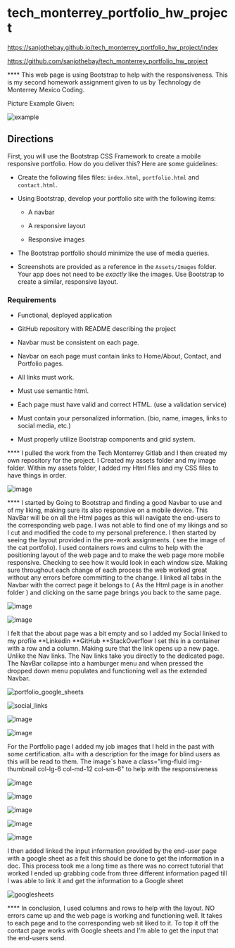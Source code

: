 # tech_monterrey_portfolio_hw_project

https://sanjothebay.github.io/tech_monterrey_portfolio_hw_project/index


https://github.com/sanjothebay/tech_monterrey_portfolio_hw_project


****  This web page is using Bootstrap to help with the responsiveness. 
This is my second homework assignment given to us by Technology de Monterrey Mexico Coding. 


Picture Example Given:


![example](https://user-images.githubusercontent.com/67298961/95285808-4c31a200-0827-11eb-9dfd-61d6a0f8786b.JPG)



## Directions

First, you will use the Bootstrap CSS Framework to create a mobile responsive portfolio. How do you deliver this? Here are some guidelines:

* Create the following files files: `index.html`, `portfolio.html` and `contact.html`.

* Using Bootstrap, develop your portfolio site with the following items:

   * A navbar

   * A responsive layout

   * Responsive images

* The Bootstrap portfolio should minimize the use of media queries.

* Screenshots are provided as a reference in the `Assets/Images` folder. Your app does not need to be _exactly_ like the images. Use Bootstrap to create a similar, responsive 
layout.

### Requirements

* Functional, deployed application

* GitHub repository with README describing the project

* Navbar must be consistent on each page.

* Navbar on each page must contain links to Home/About, Contact, and Portfolio pages.

* All links must work.

* Must use semantic html.

* Each page must have valid and correct HTML. (use a validation service)

* Must contain your personalized information. (bio, name, images, links to social media, etc.)

* Must properly utilize Bootstrap components and grid system.



**** I pulled the work from the Tech Monterrey Gitlab and I then created my own repository for the project. I Created my assets folder and my image folder. 
Within my assets folder, I added my Html files and my CSS files to have things in order. 


![image](https://user-images.githubusercontent.com/67298961/95398146-aa639100-08ca-11eb-9ece-d8c9b017dec4.png)



 ****  I started by Going to Bootstrap and finding a good Navbar to use and of my liking, making sure its also responsive on a mobile device. This NavBar will be on all the Html pages as this will navigate the end-users to the corresponding web page. I was not able to find one of my likings and so I cut and modified the code to my personal preference. 
I then started by seeing the layout provided in the pre-work assignments. ( see the image of the cat portfolio).
I used containers rows and culms to help with the positioning layout of the web page and to make the web page more mobile responsive.  Checking to see how it would look in each window size. Making sure throughout each change of each process the web worked great without any errors before committing to the change. 
I linked all tabs in the Navbar with the correct page it belongs to ( As the Html page is in another folder ) and clicking on the same page brings you back to the same page. 


![image](https://user-images.githubusercontent.com/67298961/95398677-0da1f300-08cc-11eb-9f4f-7a0301d9357f.png)



![image](https://user-images.githubusercontent.com/67298961/95398218-e0087a00-08ca-11eb-8e38-3ac91bf9ea9e.png)


I felt that the about page was a bit empty and so I added my Social linked to my profile
**Linkedin 
**GitHub
**StackOverflow
I set this in a container with a row and a column. Making sure that the link opens up a new page. 
Unlike the Nav links. The Nav links take you directly to the dedicated page. 
The NavBar collapse into a hamburger menu and when pressed the dropped down menu populates and functioning well as the extended Navbar.


![portfolio_google_sheets](https://user-images.githubusercontent.com/67298961/95285276-07593b80-0826-11eb-81cf-58aa2e76acb3.JPG)



![social_links](https://user-images.githubusercontent.com/67298961/95285308-19d37500-0826-11eb-91b0-3721c44fbb8c.JPG)



![image](https://user-images.githubusercontent.com/67298961/95398720-2c07ee80-08cc-11eb-9a5e-5bfea3d1204e.png)



![image](https://user-images.githubusercontent.com/67298961/95399386-aedd7900-08cd-11eb-9e74-a17e4e433efe.png)



For the Portfolio page I added my job images that I held in the past with some certification. 
alt= with a description for the image for blind users as this will be read to them.
The image´s have a class="img-fluid img-thumbnail col-lg-6 col-md-12 col-sm-6" to help with the responsiveness 


![image](https://user-images.githubusercontent.com/67298961/95398628-f105bb00-08cb-11eb-81cd-c6587fb46af4.png)



![image](https://user-images.githubusercontent.com/67298961/95398600-d3d0ec80-08cb-11eb-857d-e220720118f6.png)



![image](https://user-images.githubusercontent.com/67298961/95399273-6e7dfb00-08cd-11eb-8dc0-2eae32f5b875.png)





![image](https://user-images.githubusercontent.com/67298961/95398441-61600c80-08cb-11eb-8643-08cd1a68d3b7.png)



![image](https://user-images.githubusercontent.com/67298961/95398417-4beae280-08cb-11eb-8dc3-de79839b6c32.png)


I then added linked the input information provided by the end-user page with a google sheet as a felt this should be done to get the information in a doc. 
This process took me a long time as there was no correct tutorial that worked I ended up grabbing code from three different information paged till I was able to link it and get 
the information to a Google sheet


![googlesheets](https://user-images.githubusercontent.com/67298961/95285505-95cdbd00-0826-11eb-9931-a9d6737075ce.JPG)


****  In conclusion, I used columns and rows to help with the layout. NO errors came up and the web page is working and functioning well. It takes to each page and to the 
corresponding web sit liked to it. To top it off the contact page works with Google sheets and I'm able to get the input that the end-users send. 


